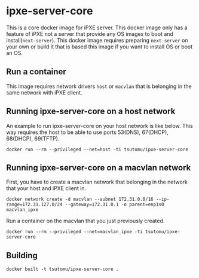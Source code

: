 # ipxe-server-core
This is a core docker image for iPXE server.
This docker image only has a feature of iPXE not a server that provide any OS images to boot and install(`next-server`).
This docker image requires preparing `next-server` on your own or build it that is based this image if you want to install OS or boot an OS.

## Run a container
This image requires network drivers `host` or `macvlan` that is belonging in the same network with iPXE client.

## Running ipxe-server-core on a host network
An example to run ipxe-server-core on your host network is like below.
This way requires the host to be able to use ports 53(DNS), 67(DHCP), 68(DHCP), 69(TFTP).

```
docker run --rm --privileged --net=host -ti tsutomu/ipxe-server-core
```

## Running ipxe-server-core on a macvlan network
First, you have to create a macvlan network that belonging in the network that your host and iPXE client in.
```
docker network create -d macvlan --subnet 172.31.0.0/16 --ip-range=172.31.127.0/24 --gateway=172.31.0.1 -o parent=enp1s0 macvlan_ipxe
```

Run a container on the macvlan that you just previously created.
```
docker run --rm --privileged --net=macvlan_ipxe -ti tsutomu/ipxe-server-core
```

## Building
```
docker built -t tsutomu/ipxe-server-core .
```

